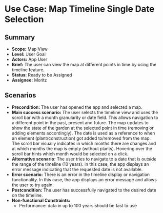 # Use Case: Map Timeline Single Date Selection

## Summary

- **Scope:** Map View
- **Level:** User Goal
- **Actors:** App User
- **Brief:** The user can view the map at different points in time by using the timeline feature.
- **Status:** Ready to be Assigned
- **Assignee:** Moritz

## Scenarios

- **Precondition:**
  The user has opened the app and selected a map.
- **Main success scenario:**
  The user selects the timeline view and uses the scroll bar with a month granularity or date field.
  This allows navigation to a different point in the past, present and future.
  The map updates to show the state of the garden at the selected point in time (removing or adding elements accordingly).
  The date is used as a reference to when an element (plant/construction) got added to/removed from the map.
  The scroll bar visually indicates in which months there are changes and at which months the map is empty (without plants).
  Hovering over the scroll bar hints which month would be selected on a click.
- **Alternative scenario:**
  The user tries to navigate to a date that is outside the range of the timeline (10 years). 
  In this case, the app displays an error message indicating that the requested date is not available.
- **Error scenario:**
  There is an error in the timeline display or navigation functionality. 
  In this case, the app displays an error message and allows the user to try again.
- **Postcondition:**
  The user has successfully navigated to the desired date on the timeline.
- **Non-functional Constraints:**
    -   Performance: data in up to 100 years should be fast to use
